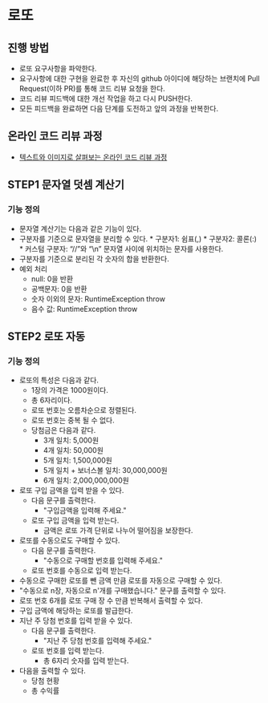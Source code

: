 # 로또
## 진행 방법
* 로또 요구사항을 파악한다.
* 요구사항에 대한 구현을 완료한 후 자신의 github 아이디에 해당하는 브랜치에 Pull Request(이하 PR)를 통해 코드 리뷰 요청을 한다.
* 코드 리뷰 피드백에 대한 개선 작업을 하고 다시 PUSH한다.
* 모든 피드백을 완료하면 다음 단계를 도전하고 앞의 과정을 반복한다.

## 온라인 코드 리뷰 과정
* [텍스트와 이미지로 살펴보는 온라인 코드 리뷰 과정](https://github.com/next-step/nextstep-docs/tree/master/codereview)

## STEP1 문자열 덧셈 계산기
### 기능 정의
* 문자열 계산기는 다음과 같은 기능이 있다.
* 구분자를 기준으로 문자열을 분리할 수 있다.
        * 구분자1: 쉼표(,)
        * 구분자2: 콜론(:)
        * 커스텀 구분자: “//”와 “\n” 문자열 사이에 위치하는 문자를 사용한다.
* 구분자를 기준으로 분리된 각 숫자의 합을 반환한다.
* 예외 처리
    * null: 0을 반환
    * 공백문자: 0을 반환
    * 숫자 이외의 문자: RuntimeException throw
    * 음수 값: RuntimeException throw
    
## STEP2 로또 자동
### 기능 정의
* 로또의 특성은 다음과 같다.
    * 1장의 가격은 1000원이다.
    * 총 6자리이다.
    * 로또 번호는 오름차순으로 정렬된다.
    * 로또 번호는 중복 될 수 없다.
    * 당첨금은 다음과 같다.
        * 3개 일치: 5,000원
        * 4개 일치: 50,000원
        * 5개 일치: 1,500,000원
        * 5개 일치 + 보너스볼 일치: 30,000,000원
        * 6개 일치: 2,000,000,000원
* 로또 구입 금액을 입력 받을 수 있다.
    * 다음 문구를 출력한다.
        * "구입금액을 입력해 주세요."
    * 로또 구입 금액을 입력 받는다.
        * 금액은 로또 가격 단위로 나누어 떨어짐을 보장한다.
* 로또를 수동으로도 구매할 수 있다.
    * 다음 문구를 출력한다.
        * "수동으로 구매할 번호를 입력해 주세요."
    * 로또 번호를 수동으로 입력 받는다.
* 수동으로 구매한 로또를 뺀 금액 만큼 로또를 자동으로 구매할 수 있다.
* "수동으로 n장, 자동으로 n'개를 구매했습니다." 문구를 출력할 수 있다.
* 로또 번호 6개를 로또 구매 장 수 만큼 반복해서 출력할 수 있다.
* 구입 금액에 해당하는 로또를 발급한다.
* 지난 주 당첨 번호를 입력 받을 수 있다.
    * 다음 문구를 출력한다.
        * "지난 주 당첨 번호를 입력해 주세요."
    * 로또 번호를 입력 받는다.
        * 총 6자리 숫자를 입력 받는다.
* 다음을 출력할 수 있다.
    * 당첨 현황
    * 총 수익률